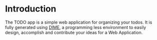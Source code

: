 # Introduction

The TODO app is a simple web application for organizing your todos. It is fully generated using [DIME](https://scce.gitlab.io/dime/), a programming less environment to easily design, accomplish and contribute your ideas for a Web Application.
